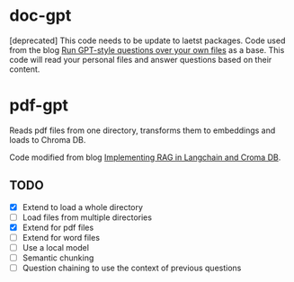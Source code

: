 # doc-gpt

[deprecated] This code needs to be update to laetst packages.
Code used from the blog [Run GPT-style questions over your own files](https://www.reaminated.com/run-chatgpt-style-questions-over-your-own-files-using-the-openai-api-and-langchain) as a base. This code will read your personal files and answer questions based on their content.

# pdf-gpt

Reads pdf files from one directory, transforms them to embeddings and loads to Chroma DB. 

Code modified from blog [Implementing RAG in Langchain and Croma DB](https://medium.com/@callumjmac/implementing-rag-in-langchain-with-chroma-a-step-by-step-guide-16fc21815339).

## TODO

- [X] Extend to load a whole directory
- [ ] Load files from multiple directories
- [X] Extend for pdf files
- [ ] Extend for word files
- [ ] Use a local model
- [ ] Semantic chunking
- [ ] Question chaining to use the context of previous questions